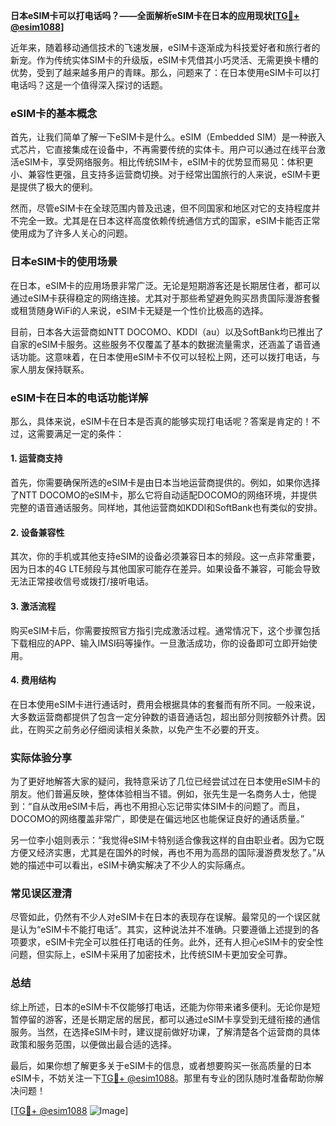 **日本eSIM卡可以打电话吗？——全面解析eSIM卡在日本的应用现状[[TG💪+ @esim1088](https://t.me/s/esim1088)]**

近年来，随着移动通信技术的飞速发展，eSIM卡逐渐成为科技爱好者和旅行者的新宠。作为传统实体SIM卡的升级版，eSIM卡凭借其小巧灵活、无需更换卡槽的优势，受到了越来越多用户的青睐。那么，问题来了：在日本使用eSIM卡可以打电话吗？这是一个值得深入探讨的话题。

### eSIM卡的基本概念

首先，让我们简单了解一下eSIM卡是什么。eSIM（Embedded SIM）是一种嵌入式芯片，它直接集成在设备中，不再需要传统的实体卡。用户可以通过在线平台激活eSIM卡，享受网络服务。相比传统SIM卡，eSIM卡的优势显而易见：体积更小、兼容性更强，且支持多运营商切换。对于经常出国旅行的人来说，eSIM卡更是提供了极大的便利。

然而，尽管eSIM卡在全球范围内普及迅速，但不同国家和地区对它的支持程度并不完全一致。尤其是在日本这样高度依赖传统通信方式的国家，eSIM卡能否正常使用成为了许多人关心的问题。

### 日本eSIM卡的使用场景

在日本，eSIM卡的应用场景非常广泛。无论是短期游客还是长期居住者，都可以通过eSIM卡获得稳定的网络连接。尤其对于那些希望避免购买昂贵国际漫游套餐或租赁随身WiFi的人来说，eSIM卡无疑是一个性价比极高的选择。

目前，日本各大运营商如NTT DOCOMO、KDDI（au）以及SoftBank均已推出了自家的eSIM卡服务。这些服务不仅覆盖了基本的数据流量需求，还涵盖了语音通话功能。这意味着，在日本使用eSIM卡不仅可以轻松上网，还可以拨打电话，与家人朋友保持联系。

### eSIM卡在日本的电话功能详解

那么，具体来说，eSIM卡在日本是否真的能够实现打电话呢？答案是肯定的！不过，这需要满足一定的条件：

#### 1. **运营商支持**
   首先，你需要确保所选的eSIM卡是由日本当地运营商提供的。例如，如果你选择了NTT DOCOMO的eSIM卡，那么它将自动适配DOCOMO的网络环境，并提供完整的语音通话服务。同样地，其他运营商如KDDI和SoftBank也有类似的安排。

#### 2. **设备兼容性**
   其次，你的手机或其他支持eSIM的设备必须兼容日本的频段。这一点非常重要，因为日本的4G LTE频段与其他国家可能存在差异。如果设备不兼容，可能会导致无法正常接收信号或拨打/接听电话。

#### 3. **激活流程**
   购买eSIM卡后，你需要按照官方指引完成激活过程。通常情况下，这个步骤包括下载相应的APP、输入IMSI码等操作。一旦激活成功，你的设备即可立即开始使用。

#### 4. **费用结构**
   在日本使用eSIM卡进行通话时，费用会根据具体的套餐而有所不同。一般来说，大多数运营商都提供了包含一定分钟数的语音通话包，超出部分则按额外计费。因此，在购买之前务必仔细阅读相关条款，以免产生不必要的开支。

### 实际体验分享

为了更好地解答大家的疑问，我特意采访了几位已经尝试过在日本使用eSIM卡的朋友。他们普遍反映，整体体验相当不错。例如，张先生是一名商务人士，他提到：“自从改用eSIM卡后，再也不用担心忘记带实体SIM卡的问题了。而且，DOCOMO的网络覆盖非常广，即使是在偏远地区也能保证良好的通话质量。”

另一位李小姐则表示：“我觉得eSIM卡特别适合像我这样的自由职业者。因为它既方便又经济实惠，尤其是在国外的时候，再也不用为高昂的国际漫游费发愁了。”从她的描述中可以看出，eSIM卡确实解决了不少人的实际痛点。

### 常见误区澄清

尽管如此，仍然有不少人对eSIM卡在日本的表现存在误解。最常见的一个误区就是认为“eSIM卡不能打电话”。其实，这种说法并不准确。只要遵循上述提到的各项要求，eSIM卡完全可以胜任打电话的任务。此外，还有人担心eSIM卡的安全性问题，但实际上，eSIM卡采用了加密技术，比传统SIM卡更加安全可靠。

### 总结

综上所述，日本的eSIM卡不仅能够打电话，还能为你带来诸多便利。无论你是短暂停留的游客，还是长期定居的居民，都可以通过eSIM卡享受到无缝衔接的通信服务。当然，在选择eSIM卡时，建议提前做好功课，了解清楚各个运营商的具体政策和服务范围，以便做出最合适的选择。

最后，如果你想了解更多关于eSIM卡的信息，或者想要购买一张高质量的日本eSIM卡，不妨关注一下[TG💪+ @esim1088](https://t.me/s/esim1088)。那里有专业的团队随时准备帮助你解决问题！

[[TG💪+ @esim1088](https://t.me/s/esim1088) ![Image](https://i.postimg.cc/4NQfJmqS/Snipaste-2025-05-13-00-14-12.png)]